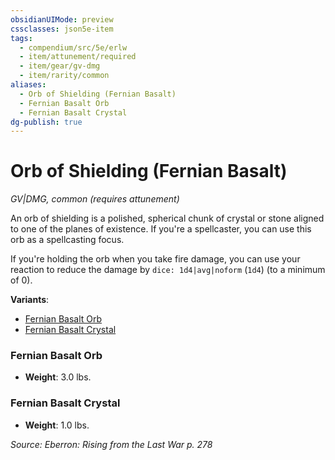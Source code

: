 ```yaml
---
obsidianUIMode: preview
cssclasses: json5e-item
tags:
  - compendium/src/5e/erlw
  - item/attunement/required
  - item/gear/gv-dmg
  - item/rarity/common
aliases:
  - Orb of Shielding (Fernian Basalt)
  - Fernian Basalt Orb
  - Fernian Basalt Crystal
dg-publish: true
---
```

# Orb of Shielding (Fernian Basalt)
*GV|DMG, common (requires attunement)*  


An orb of shielding is a polished, spherical chunk of crystal or stone aligned to one of the planes of existence. If you're a spellcaster, you can use this orb as a spellcasting focus.

If you're holding the orb when you take fire damage, you can use your reaction to reduce the damage by `dice: 1d4|avg|noform` (`1d4`) (to a minimum of 0).

**Variants**:
- [Fernian Basalt Orb](#Fernian%20Basalt%20Orb)
- [Fernian Basalt Crystal](#Fernian%20Basalt%20Crystal)

### Fernian Basalt Orb

- **Weight**: 3.0 lbs.

### Fernian Basalt Crystal

- **Weight**: 1.0 lbs.


*Source: Eberron: Rising from the Last War p. 278*